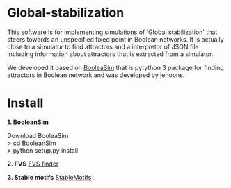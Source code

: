 # Global-stabilization
This software is for implementing simulations of 'Global stabilization' that steers towards an unspecified fixed point in Boolean networks. It is actually close to a simulator to find attractors and a interpretor of JSON file including information about attractors that is extracted from a simulator.

We developed it based on [BooleaSim](https://github.com/jehoons/BooleanSim) that is pytython 3 package for finding attractors in Boolean network and was developed by jehoons.

# Install
**1. BooleanSim**

   Download BooleaSim<br/>> cd BooleanSim<br />> python setup.py install 

**2. FVS**
   [FVS finder](https://github.com/needleworm/fvs)

**3. Stable motifs**
   [StableMotifs](https://github.com/jgtz/StableMotifs)
